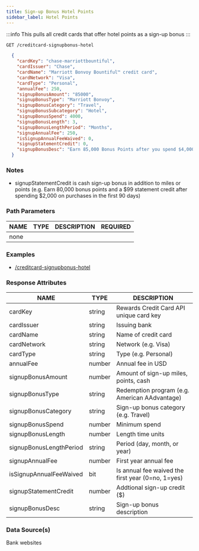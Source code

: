 ```yaml
---
title: Sign-up Bonus Hotel Points
sidebar_label: Hotel Points
---
```


:::info
This pulls all credit cards that offer hotel points as a sign-up bonus
:::

```bash title="HTTP REQUEST"
GET /creditcard-signupbonus-hotel
```



```json title="RESPONSE"
  {
    "cardKey": "chase-marriottbountiful",
    "cardIssuer": "Chase",
    "cardName": "Marriott Bonvoy Bountiful™ credit card",
    "cardNetwork": "Visa",
    "cardType": "Personal",
    "annualFee": 250,
    "signupBonusAmount": "85000",
    "signupBonusType": "Marriott Bonvoy",
    "signupBonusCategory": "Travel",
    "signupBonusSubcategory": "Hotel",
    "signupBonusSpend": 4000,
    "signupBonusLength": 3,
    "signupBonusLengthPeriod": "Months",
    "signupAnnualFee": 250,
    "isSignupAnnualFeeWaived": 0,
    "signupStatementCredit": 0,
    "signupBonusDesc": "Earn 85,000 Bonus Points after you spend $4,000 in purchases in your first 3 months from your account opening"
  }
```


### Notes

- signupStatementCredit is cash sign-up bonus in addition to miles or points (e.g. Earn 80,000 bonus points and a $99 statement credit after spending $2,000 on purchases in the first 90 days)



### Path Parameters

 | NAME        | TYPE   | DESCRIPTION                                                      | REQUIRED |
| ---------- | ------ | ---------------------------------------------------------------- | ------ |
| none |


### Examples

- [/creditcard-signupbonus-hotel](/)

### Response Attributes

| NAME        | TYPE   | DESCRIPTION                                                      |
| ---------- | ------ | ---------------------------------------------------------------- |
 | cardKey | string | Rewards Credit Card API unique card key | 
 | cardIssuer | string | Issuing bank | 
 | cardName | string | Name of credit card | 
 | cardNetwork | string | Network (e.g. Visa)| 
 | cardType | string | Type (e.g. Personal) | 
 | annualFee | number | Annual fee in USD | 
 | signupBonusAmount | number | Amount of sign-up miles, points, cash | 
 | signupBonusType | string | Redemption program (e.g. American AAdvantage) | 
 | signupBonusCategory | string | Sign-up bonus category (e.g. Travel) | 
 | signupBonusSpend | number | Minimum spend | 
 | signupBonusLength | number | Length time units | 
 | signupBonusLengthPeriod | string | Period (day, month, or year) | 
 | signupAnnualFee | number | First year annual fee  |
 | isSignupAnnualFeeWaived | bit | Is annual fee waived the first year (0=no, 1=yes) | 
 | signupStatementCredit | number | Addtional sign-up credit ($) |  
 | signupBonusDesc | string | Sign-up bonus description | 





 
### Data Source(s)

Bank websites